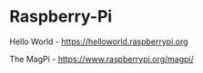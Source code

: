 # Raspberry-Pi
Hello World - https://helloworld.raspberrypi.org

The MagPi - https://www.raspberrypi.org/magpi/
